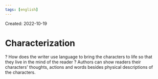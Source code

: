 ```yaml
---
tags: [english] 
---
```

Created: 2022-10-19

# Characterization
?
How does the writer use language to bring the characters to life so that they live in the mind of the reader ? 
Authors can show readers their characters' thoughts, actions and words besides physical descriptions of the characters. 
<!--SR:!2023-04-14,108,250-->